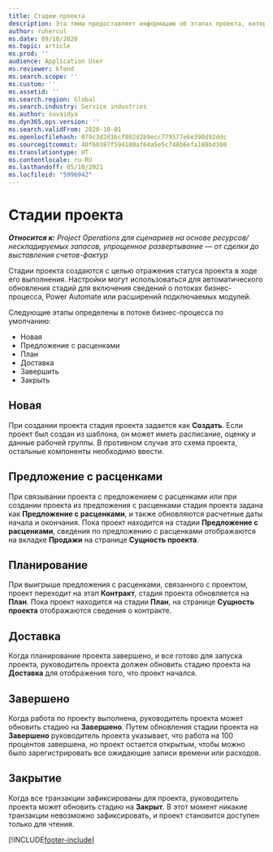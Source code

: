 ```yaml
---
title: Стадии проекта
description: Эта тема предоставляет информацию об этапах проекта, которые доступны в Microsoft Dynamics Project Operations.
author: ruhercul
ms.date: 09/18/2020
ms.topic: article
ms.prod: ''
audience: Application User
ms.reviewer: kfend
ms.search.scope: ''
ms.custom: ''
ms.assetid: ''
ms.search.region: Global
ms.search.industry: Service industries
ms.author: suvaidya
ms.dyn365.ops.version: ''
ms.search.validFrom: 2020-10-01
ms.openlocfilehash: 079c3d2d16cf802d2b9ecc779577e6e390d92ddc
ms.sourcegitcommit: 40f68387f594180af64a5e5c748b6efa188bd300
ms.translationtype: HT
ms.contentlocale: ru-RU
ms.lasthandoff: 05/10/2021
ms.locfileid: "5996942"
---
```

# <a name="project-stages"></a>Стадии проекта

_**Относится к:** Project Operations для сценариев на основе ресурсов/нескладируемых запасов, упрощенное развертывание — от сделки до выставления счетов-фактур_

Стадии проекта создаются с целью отражения статуса проекта в ходе его выполнения. Настройки могут использоваться для автоматического обновления стадий для включения сведений о потоках бизнес-процесса, Power Automate или расширений подключаемых модулей.

Следующие этапы определены в потоке бизнес-процесса по умолчанию:

- Новая
- Предложение с расценками
- План
- Доставка
- Завершить
- Закрыть 

## <a name="new"></a>Новая

При создании проекта стадия проекта задается как **Создать**. Если проект был создан из шаблона, он может иметь расписание, оценку и данные рабочей группы. В противном случае это схема проекта, остальные компоненты необходимо ввести.

## <a name="quote"></a>Предложение с расценками

При связывании проекта с предложением с расценками или при создании проекта из предложения с расценками стадия проекта задана как **Предложение с расценками**, и также обновляются расчетные даты начала и окончания. Пока проект находится на стадии **Предложение с расценками**, сведения по предложению с расценками отображаются на вкладке **Продажи** на странице **Сущность проекта**.

## <a name="plan"></a>Планирование

При выигрыше предложения с расценками, связанного с проектом, проект переходит на этап **Контракт**, стадия проекта обновляется на **План**. Пока проект находится на стадии **План**, на странице **Сущность проекта** отображаются сведения о контракте.

## <a name="deliver"></a>Доставка

Когда планирование проекта завершено, и все готово для запуска проекта, руководитель проекта должен обновить стадию проекта на **Доставка** для отображения того, что проект начался.

## <a name="complete"></a>Завершено 

Когда работа по проекту выполнена, руководитель проекта может обновить стадию на **Завершено**. Путем обновления стадии проекта на **Завершено** руководитель проекта указывает, что работа на 100 процентов завершена, но проект остается открытым, чтобы можно было зарегистрировать все ожидающие записи времени или расходов.

## <a name="close"></a>Закрытие

Когда все транзакции зафиксированы для проекта, руководитель проекта может обновить стадию на **Закрыт**. В этот момент никакие транзакции невозможно зафиксировать, и проект становится доступен только для чтения.



[!INCLUDE[footer-include](../includes/footer-banner.md)]